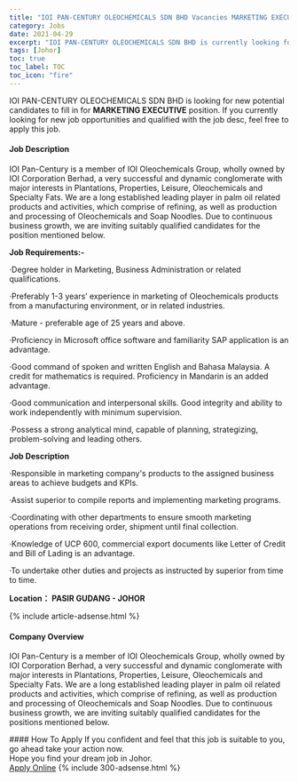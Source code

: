 ```yaml
---
title: "IOI PAN-CENTURY OLEOCHEMICALS SDN BHD Vacancies MARKETING EXECUTIVE" 
category: Jobs 
date: 2021-04-29 
excerpt: "IOI PAN-CENTURY OLEOCHEMICALS SDN BHD is currently looking for suitable person to fill in the MARKETING EXECUTIVE which based in Johor" 
tags: [Johor] 
toc: true 
toc_label: TOC 
toc_icon: "fire" 
--- 
```


<p>IOI PAN-CENTURY OLEOCHEMICALS SDN BHD is looking for new potential candidates to fill in for <b>MARKETING EXECUTIVE</b> position. If you currently looking for new job opportunities and qualified with the job desc, feel free to apply this job.
</p><div><div><h4>Job Description</h4></div><div><div><span><div><p><span>IOI Pan-Century is a member of IOI Oleochemicals Group, wholly owned by IOI Corporation Berhad, a very successful and dynamic conglomerate with major interests in Plantations, Properties, Leisure, Oleochemicals and Specialty Fats.&#160;We are a long established leading player in palm oil related products and activities, which comprise of refining, as well as production and processing of Oleochemicals and Soap Noodles.&#160;Due to continuous business growth, we are inviting suitably qualified candidates for the position mentioned below</span>.</p><p><strong>Job Requirements:-</strong></p><p><span>&#183;Degree holder in Marketing, Business Administration or related qualifications.</span></p><p><span>&#183;Preferably 1-3 years&#8217; experience in marketing of Oleochemicals products from a manufacturing environment, or in related industries.</span></p><p><span>&#183;Mature - preferable age of 25 years and above.</span></p><p><span>&#183;Proficiency in Microsoft office software and familiarity SAP application is an advantage.</span></p><p><span>&#183;Good command of spoken and written English and Bahasa Malaysia. A credit for mathematics is required. Proficiency in Mandarin is an added advantage.&#160;</span></p><p><span>&#183;Good communication and interpersonal skills. Good integrity and ability to work independently with minimum supervision.</span></p><p><span>&#183;Possess a strong analytical mind, capable of planning, strategizing, problem-solving and leading others.</span></p><p><strong>Job Description</strong></p><p><span>&#183;Responsible in marketing company's products to the assigned business areas to achieve budgets and KPIs.</span></p><p><span>&#183;Assist superior to compile reports and implementing marketing programs.</span></p><p><span>&#183;Coordinating with other departments to ensure smooth marketing operations from receiving order, shipment until final collection.</span></p><p><span>&#183;Knowledge of UCP 600, commercial export documents like Letter of Credit and Bill of Lading is an advantage.</span></p><p><span>&#183;To undertake other duties and projects as instructed by superior from time to time.&#160;</span></p><p><strong>Location&#65306; P</strong><strong>ASIR GUDANG - JOHOR</strong></p></div></span></div></div></div> 
{% include article-adsense.html %} 
<div><div><h4>Company Overview</h4></div><div><div><span><div><p>IOI Pan-Century is a member of IOI Oleochemicals Group, wholly owned by IOI Corporation Berhad, a very successful and dynamic conglomerate with major interests in Plantations, Properties, Leisure, Oleochemicals and Specialty Fats.&#160;We are a long established leading player in palm oil related products and activities, which comprise of refining, as well as production and processing of Oleochemicals and Soap Noodles.&#160;Due to continuous business growth, we are inviting suitably qualified candidates for the positions mentioned below.</p></div></span></div></div></div> 
#### How To Apply 
If you confident and feel that this job is suitable to you, go ahead take your action now. <br/> 
Hope you find your dream job in Johor. <br/> 
<a href="https://www.jobstreet.com.my/en/job/marketing-executive-4550902?jobId=jobstreet-my-job-4550902&" class="btn btn--info" target="_blank" rel="nofollow noopenner">Apply Online</a> 
{% include 300-adsense.html %} 